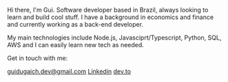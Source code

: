 Hi there, I'm Gui. Software developer based in Brazil, always looking to learn and build cool stuff. I have a background in economics and finance and currently working as a back-end developer.

My main technologies include Node.js, Javasciprt/Typescript, Python, SQL, AWS and I can easily learn new tech as needed.

Get in touch with me:

guidugaich.dev@gmail.com
[Linkedin](https://www.linkedin.com/in/guidugaich/)
[dev.to](https://dev.to/guidugaich)
